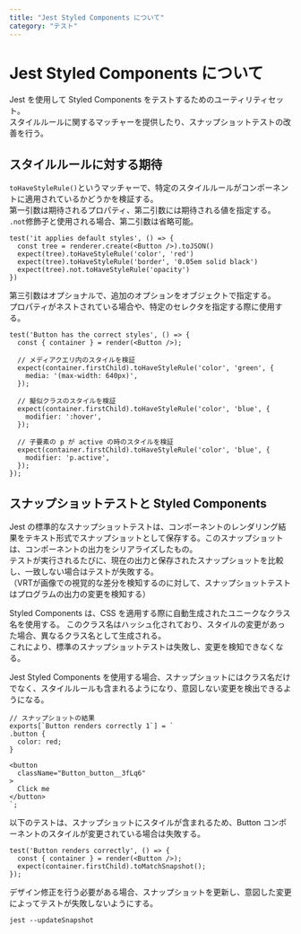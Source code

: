 ```yaml
---
title: "Jest Styled Components について"
category: "テスト"
---
```


# Jest Styled Components について
Jest を使用して Styled Components をテストするためのユーティリティセット。  
スタイルルールに関するマッチャーを提供したり、スナップショットテストの改善を行う。  

## スタイルルールに対する期待
`toHaveStyleRule()`というマッチャーで、特定のスタイルルールがコンポーネントに適用されているかどうかを検証する。  
第一引数は期待されるプロパティ、第二引数には期待される値を指定する。  
`.not`修飾子と使用される場合、第二引数は省略可能。  
```
test('it applies default styles', () => {
  const tree = renderer.create(<Button />).toJSON()
  expect(tree).toHaveStyleRule('color', 'red')
  expect(tree).toHaveStyleRule('border', '0.05em solid black')
  expect(tree).not.toHaveStyleRule('opacity')
})
```
第三引数はオプショナルで、追加のオプションをオブジェクトで指定する。  
プロパティがネストされている場合や、特定のセレクタを指定する際に使用する。  
```
test('Button has the correct styles', () => {
  const { container } = render(<Button />);

  // メディアクエリ内のスタイルを検証
  expect(container.firstChild).toHaveStyleRule('color', 'green', {
    media: '(max-width: 640px)',
  });

  // 擬似クラスのスタイルを検証
  expect(container.firstChild).toHaveStyleRule('color', 'blue', {
    modifier: ':hover',
  });

  // 子要素の p が active の時のスタイルを検証
  expect(container.firstChild).toHaveStyleRule('color', 'blue', {
    modifier: 'p.active', 
  });
});
```

## スナップショットテストと Styled Components
Jest の標準的なスナップショットテストは、コンポーネントのレンダリング結果をテキスト形式でスナップショットとして保存する。このスナップショットは、コンポーネントの出力をシリアライズしたもの。  
テストが実行されるたびに、現在の出力と保存されたスナップショットを比較し、一致しない場合はテストが失敗する。  
（VRTが画像での視覚的な差分を検知するのに対して、スナップショットテストはプログラムの出力の変更を検知する）  

Styled Components は、CSS を適用する際に自動生成されたユニークなクラス名を使用する。 
このクラス名はハッシュ化されており、スタイルの変更があった場合、異なるクラス名として生成される。  
これにより、標準のスナップショットテストは失敗し、変更を検知できなくなる。  

Jest Styled Components を使用する場合、スナップショットにはクラス名だけでなく、スタイルルールも含まれるようになり、意図しない変更を検出できるようになる。
```
// スナップショットの結果
exports[`Button renders correctly 1`] = `
.button {
  color: red;
}

<button
  className="Button_button__3fLq6"
>
  Click me
</button>
`;
```
以下のテストは、スナップショットにスタイルが含まれるため、Button コンポーネントのスタイルが変更されている場合は失敗する。
```
test('Button renders correctly', () => {
  const { container } = render(<Button />);
  expect(container.firstChild).toMatchSnapshot(); 
});
```
デザイン修正を行う必要がある場合、スナップショットを更新し、意図した変更によってテストが失敗しないようにする。
```
jest --updateSnapshot
```
